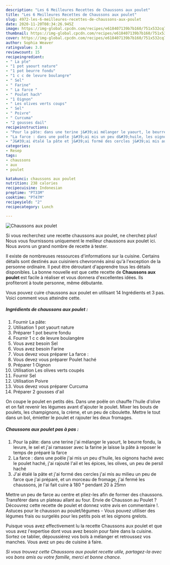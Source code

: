 ```yaml
---
description: "Les 6 Meilleures Recettes de Chaussons aux poulet"
title: "Les 6 Meilleures Recettes de Chaussons aux poulet"
slug: 4972-les-6-meilleures-recettes-de-chaussons-aux-poulet
date: 2020-11-20T08:34:26.945Z
image: https://img-global.cpcdn.com/recipes/e618407139b7b160/751x532cq70/chaussons-aux-poulet-photo-principale-de-la-recette.jpg
thumbnail: https://img-global.cpcdn.com/recipes/e618407139b7b160/751x532cq70/chaussons-aux-poulet-photo-principale-de-la-recette.jpg
cover: https://img-global.cpcdn.com/recipes/e618407139b7b160/751x532cq70/chaussons-aux-poulet-photo-principale-de-la-recette.jpg
author: Sophia Weaver
ratingvalue: 3.8
reviewcount: 15
recipeingredient:
- " La pte"
- "1 pot yaourt nature"
- "1 pot beurre fondu"
- "1 c c de levure boulangre"
- " Sel"
- " Farine"
- " La farce "
- " Poulet hach"
- "1 Oignon"
- " Les olives verts coups"
- " Sel"
- " Poivre"
- " Curcuma"
- "2 gousses dail"
recipeinstructions:
- "Pour la pâte: dans une terine j&#39;ai mélanger le yaourt, le beurre fondu, la levure, le sel et j&#39;ai ramasser avec la farine je laisse la pâte à reposer le temps de préparé la farce"
- "La farce : dans une poêle j&#39;ai mis un peu d&#39;huile, les oignons haché avec le poulet haché, j&#39;ai rajouté l&#39;ail et les épices, les olives, un peu de persil haché"
- "J&#39;ai étalé la pâte et j&#39;ai formé des cercles j&#39;ai mis au milieu un peu de farce que j&#39;ai préparé, et un morceau de fromage, j&#39;ai fermé les chaussons, je l&#39;ai fait cuire à 180 ° pendant 20 à 25mn"
categories:
- Resep
tags:
- chaussons
- aux
- poulet

katakunci: chaussons aux poulet 
nutrition: 238 calories
recipecuisine: Indonesian
preptime: "PT33M"
cooktime: "PT47M"
recipeyield: "2"
recipecategory: Lunch

---
```



![Chaussons aux poulet](https://img-global.cpcdn.com/recipes/e618407139b7b160/751x532cq70/chaussons-aux-poulet-photo-principale-de-la-recette.jpg)

Si vous recherchez une recette chaussons aux poulet, ne cherchez plus! Nous vous fournissons uniquement le meilleur chaussons aux poulet ici. Nous avons un grand nombre de recette à tester.

Il existe de nombreuses ressources d'informations sur la cuisine. Certains détails sont destinés aux cuisiniers chevronnés ainsi qu'à l'exception de la personne ordinaire. Il peut être déroutant d'apprendre tous les détails disponibles. La bonne nouvelle est que cette recette de <strong> Chaussons aux poulet </strong> est facile à réaliser et vous donnera d'excellentes idées. Ils profiteront à toute personne, même débutante.

<!--inarticleads1-->

Vous pouvez cuire chaussons aux poulet en utilisant 14 Ingrédients et 3 pas. Voici comment vous atteindre cette.

##### Ingrédients de chaussons aux poulet :

1. Fournir  La pâte:
1. Utilisation 1 pot yaourt nature
1. Préparer 1 pot beurre fondu
1. Fournir 1 c c de levure boulangère
1. Vous avez besoin  Sel
1. Vous avez besoin  Farine
1. Vous devez vous préparer  La farce :
1. Vous devez vous préparer  Poulet haché
1. Préparer 1 Oignon
1. Utilisation  Les olives verts coupés
1. Fournir  Sel
1. Utilisation  Poivre
1. Vous devez vous préparer  Curcuma
1. Préparer 2 gousses d&#39;ail


On coupe le poulet en petits dès. Dans une poêle on chauffe l&#39;huile d&#39;olive et on fait revenir les légumes avant d&#39;ajouter le poulet. Mixer les bouts de poulets, les champignons, la crème, et un peu de ciboulette. Mettre le tout dans un bol, émietter le poulet et rajouter les deux fromages. 

<!--inarticleads2-->

##### Chaussons aux poulet pas à pas :

1. Pour la pâte: dans une terine j&#39;ai mélanger le yaourt, le beurre fondu, la levure, le sel et j&#39;ai ramasser avec la farine je laisse la pâte à reposer le temps de préparé la farce
1. La farce : dans une poêle j&#39;ai mis un peu d&#39;huile, les oignons haché avec le poulet haché, j&#39;ai rajouté l&#39;ail et les épices, les olives, un peu de persil haché
1. J&#39;ai étalé la pâte et j&#39;ai formé des cercles j&#39;ai mis au milieu un peu de farce que j&#39;ai préparé, et un morceau de fromage, j&#39;ai fermé les chaussons, je l&#39;ai fait cuire à 180 ° pendant 20 à 25mn


Mettre un peu de farce au centre et pliez-les afin de former des chaussons. Transférer dans un plateau allant au four. Envie de Chausson au Poulet ? Découvrez cette recette de poulet et donnez votre avis en commentaire !. Astuces pour le chausson au poulet/légumes - Vous pouvez utiliser des légumes frais ou surgelés pour les petits pois et les oignons grelots. 

<!--inarticleads1-->

<p>
Puisque vous avez effectivement lu la recette Chaussons aux poulet et que vous avez l'expertise dont vous avez besoin pour faire dans la cuisine. Sortez ce tablier, dépoussiérez vos bols à mélanger et retroussez vos manches. Vous avez un peu de cuisine à faire.
</p>

<p>
<i>Si vous trouvez cette Chaussons aux poulet recette utile, partagez-la avec vos bons amis ou votre famille, merci et bonne chance.</i>
</p>
